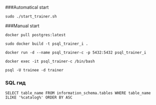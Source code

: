 
###Automatical start
````shell
sudo ./start_trainer.sh 
````

###Manual start
```shell
docker pull postgres:latest

sudo docker build -t psql_trainer_i .

docker run -d --name psql_trainer-c -p 5432:5432 psql_trainer_i
```

```shell
docker exec -it psql_trainer-c /bin/bash

psql -U trainee -d trainer
```

### SQL гид

```postgresql
SELECT table_name FROM information_schema.tables WHERE table_name ILIKE '%catalog%' ORDER BY ASC 
```



